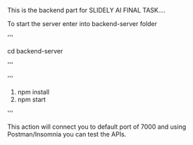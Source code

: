 This is the backend part for SLIDELY AI FINAL TASK....

To start the server enter into backend-server folder

'''

cd backend-server

'''

'''

1. npm install
2. npm start

'''

This action will connect you to default port of 7000 and using Postman/Insomnia you can test the APIs.
